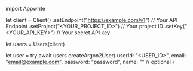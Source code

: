 import Appwrite

let client = Client()
    .setEndpoint("https://example.com/v1") // Your API Endpoint
    .setProject("<YOUR_PROJECT_ID>") // Your project ID
    .setKey("<YOUR_API_KEY>") // Your secret API key

let users = Users(client)

let user = try await users.createArgon2User(
    userId: "<USER_ID>",
    email: "email@example.com",
    password: "password",
    name: "<NAME>" // optional
)

